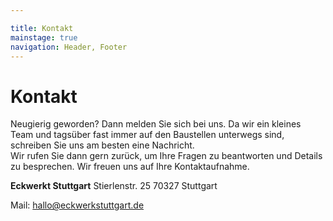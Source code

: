 ```yaml
---

title: Kontakt
mainstage: true
navigation: Header, Footer
---
```


# Kontakt

Neugierig geworden? Dann melden Sie sich bei uns. Da wir ein kleines Team und tagsüber fast immer auf den Baustellen unterwegs sind, schreiben Sie uns am besten eine Nachricht.<br> 
Wir rufen Sie dann gern zurück, um Ihre Fragen zu beantworten und Details zu besprechen.
Wir freuen uns auf Ihre Kontaktaufnahme.

**Eckwerkt Stuttgart**
Stierlenstr. 25
70327 Stuttgart

Mail: <a href="mailto:hallo@eckwerkstuttgart.de">hallo@eckwerkstuttgart.de</a>
